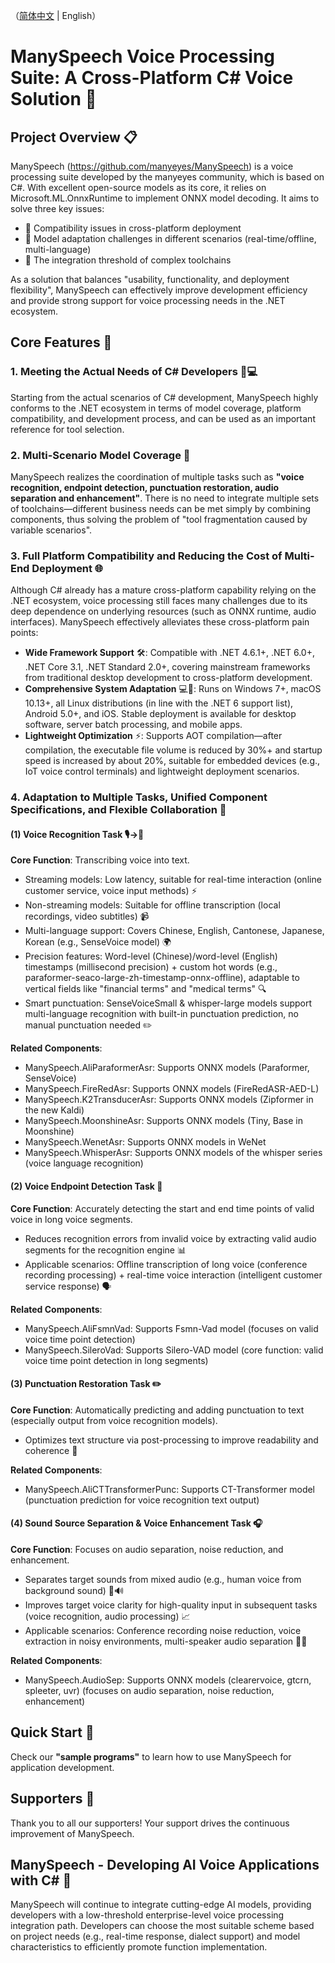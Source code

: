 ﻿（[简体中文](README.zh_CN.md) |  English）

# ManySpeech Voice Processing Suite: A Cross-Platform C# Voice Solution 🎤

## Project Overview 📋

ManySpeech (https://github.com/manyeyes/ManySpeech) is a voice processing suite developed by the manyeyes community, which is based on C#. With excellent open-source models as its core, it relies on Microsoft.ML.OnnxRuntime to implement ONNX model decoding. It aims to solve three key issues:
- 🚩 Compatibility issues in cross-platform deployment
- 🚩 Model adaptation challenges in different scenarios (real-time/offline, multi-language)
- 🚩 The integration threshold of complex toolchains

As a solution that balances "usability, functionality, and deployment flexibility", ManySpeech can effectively improve development efficiency and provide strong support for voice processing needs in the .NET ecosystem.

## Core Features 🌟

### 1. Meeting the Actual Needs of C# Developers 👨💻

Starting from the actual scenarios of C# development, ManySpeech highly conforms to the .NET ecosystem in terms of model coverage, platform compatibility, and development process, and can be used as an important reference for tool selection.

### 2. Multi-Scenario Model Coverage 🧩

ManySpeech realizes the coordination of multiple tasks such as **"voice recognition, endpoint detection, punctuation restoration, audio separation and enhancement"**. There is no need to integrate multiple sets of toolchains—different business needs can be met simply by combining components, thus solving the problem of "tool fragmentation caused by variable scenarios".

### 3. Full Platform Compatibility and Reducing the Cost of Multi-End Deployment 🌐

Although C# already has a mature cross-platform capability relying on the .NET ecosystem, voice processing still faces many challenges due to its deep dependence on underlying resources (such as ONNX runtime, audio interfaces). ManySpeech effectively alleviates these cross-platform pain points:
- **Wide Framework Support** 🛠️: Compatible with .NET 4.6.1+, .NET 6.0+, .NET Core 3.1, .NET Standard 2.0+, covering mainstream frameworks from traditional desktop development to cross-platform development.
- **Comprehensive System Adaptation** 💻📱: Runs on Windows 7+, macOS 10.13+, all Linux distributions (in line with the .NET 6 support list), Android 5.0+, and iOS. Stable deployment is available for desktop software, server batch processing, and mobile apps.
- **Lightweight Optimization** ⚡: Supports AOT compilation—after compilation, the executable file volume is reduced by 30%+ and startup speed is increased by about 20%, suitable for embedded devices (e.g., IoT voice control terminals) and lightweight deployment scenarios.

### 4. Adaptation to Multiple Tasks, Unified Component Specifications, and Flexible Collaboration 🤝

#### (1) Voice Recognition Task 🎙️→📝
**Core Function**: Transcribing voice into text.
- Streaming models: Low latency, suitable for real-time interaction (online customer service, voice input methods) ⚡
- Non-streaming models: Suitable for offline transcription (local recordings, video subtitles) 📹
- Multi-language support: Covers Chinese, English, Cantonese, Japanese, Korean (e.g., SenseVoice model) 🌍
- Precision features: Word-level (Chinese)/word-level (English) timestamps (millisecond precision) + custom hot words (e.g., paraformer-seaco-large-zh-timestamp-onnx-offline), adaptable to vertical fields like "financial terms" and "medical terms" 🔍
- Smart punctuation: SenseVoiceSmall & whisper-large models support multi-language recognition with built-in punctuation prediction, no manual punctuation needed ✏️

**Related Components**:
- ManySpeech.AliParaformerAsr: Supports ONNX models (Paraformer, SenseVoice)
- ManySpeech.FireRedAsr: Supports ONNX models (FireRedASR-AED-L)
- ManySpeech.K2TransducerAsr: Supports ONNX models (Zipformer in the new Kaldi)
- ManySpeech.MoonshineAsr: Supports ONNX models (Tiny, Base in Moonshine)
- ManySpeech.WenetAsr: Supports ONNX models in WeNet
- ManySpeech.WhisperAsr: Supports ONNX models of the whisper series (voice language recognition)

#### (2) Voice Endpoint Detection Task 🎯
**Core Function**: Accurately detecting the start and end time points of valid voice in long voice segments.
- Reduces recognition errors from invalid voice by extracting valid audio segments for the recognition engine 📊
- Applicable scenarios: Offline transcription of long voice (conference recording processing) + real-time voice interaction (intelligent customer service response) 🗣️

**Related Components**:
- ManySpeech.AliFsmnVad: Supports Fsmn-Vad model (focuses on valid voice time point detection)
- ManySpeech.SileroVad: Supports Silero-VAD model (core function: valid voice time point detection in long segments)

#### (3) Punctuation Restoration Task ✏️
**Core Function**: Automatically predicting and adding punctuation to text (especially output from voice recognition models).
- Optimizes text structure via post-processing to improve readability and coherence 📄

**Related Components**:
- ManySpeech.AliCTTransformerPunc: Supports CT-Transformer model (punctuation prediction for voice recognition text output)

#### (4) Sound Source Separation & Voice Enhancement Task 🎧
**Core Function**: Focuses on audio separation, noise reduction, and enhancement.
- Separates target sounds from mixed audio (e.g., human voice from background sound) 🚫🔊
- Improves target voice clarity for high-quality input in subsequent tasks (voice recognition, audio processing) 📈
- Applicable scenarios: Conference recording noise reduction, voice extraction in noisy environments, multi-speaker audio separation 🎤👥

**Related Components**:
- ManySpeech.AudioSep: Supports ONNX models (clearervoice, gtcrn, spleeter, uvr) (focuses on audio separation, noise reduction, enhancement)

## Quick Start 🚀

Check our **"sample programs"** to learn how to use ManySpeech for application development.

## Supporters 🙏

Thank you to all our supporters! Your support drives the continuous improvement of ManySpeech.

## ManySpeech - Developing AI Voice Applications with C# 🤖

ManySpeech will continue to integrate cutting-edge AI models, providing developers with a low-threshold enterprise-level voice processing integration path. Developers can choose the most suitable scheme based on project needs (e.g., real-time response, dialect support) and model characteristics to efficiently promote function implementation.